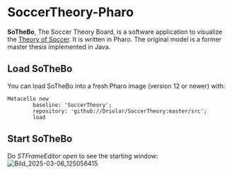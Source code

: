 # SoccerTheory-Pharo
**SoTheBo**, The Soccer Theory Board, is a software application to visualize the [Theory of Soccer](https://en.wikiversity.org/wiki/The_Theory_of_Soccer).
It is written in Pharo. The original model is a former master thesis implemented in Java.

## Load SoTheBo
You can load SoTheBo into a fresh Pharo image (version 12 or newer) with:
```smalltalk
Metacello new
        baseline: 'SoccerTheory';
        repository: 'github://Driolar/SoccerTheory:master/src';
        load
```
## Start SoTheBo
Do *STFrameEditor open* to see the starting window:![Bild_2025-03-06_125056415](https://github.com/user-attachments/assets/211db4aa-06b1-492b-8e71-24520a1414bb)
